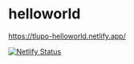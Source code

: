 # helloworld

https://tlupo-helloworld.netlify.app/

[![Netlify Status](https://api.netlify.com/api/v1/badges/784a3a0e-67de-4704-9754-3c4d8ee4f3b4/deploy-status)](https://app.netlify.com/sites/tlupo-helloworld/deploys)
